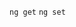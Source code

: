 <!-- Links in /docs/documentation should NOT have `.md` at the end, because they end up in our wiki at release. -->

`ng get`
`ng set`
